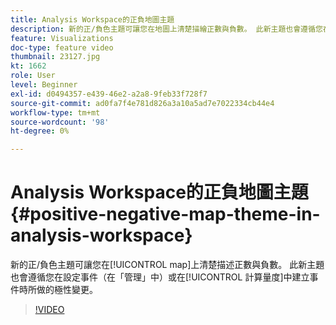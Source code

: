 ```yaml
---
title: Analysis Workspace的正負地圖主題
description: 新的正/負色主題可讓您在地圖上清楚描繪正數與負數。 此新主題也會遵循您在設定事件（在「管理」中）或在計算量度中建立事件時所做的極性變更。
feature: Visualizations
doc-type: feature video
thumbnail: 23127.jpg
kt: 1662
role: User
level: Beginner
exl-id: d0494357-e439-46e2-a2a8-9feb33f728f7
source-git-commit: ad0fa7f4e781d826a3a10a5ad7e7022334cb44e4
workflow-type: tm+mt
source-wordcount: '98'
ht-degree: 0%

---
```


# Analysis Workspace的正負地圖主題 {#positive-negative-map-theme-in-analysis-workspace}

新的正/負色主題可讓您在[!UICONTROL map]上清楚描述正數與負數。 此新主題也會遵循您在設定事件（在「管理」中）或在[!UICONTROL 計算量度]中建立事件時所做的極性變更。

>[!VIDEO](https://video.tv.adobe.com/v/23127/?quality=12)

